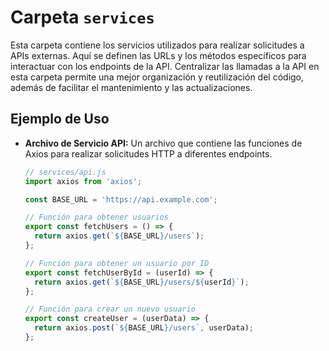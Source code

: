 # Carpeta `services`

Esta carpeta contiene los servicios utilizados para realizar solicitudes a APIs externas. Aquí se definen las URLs y los métodos específicos para interactuar con los endpoints de la API. Centralizar las llamadas a la API en esta carpeta permite una mejor organización y reutilización del código, además de facilitar el mantenimiento y las actualizaciones.

## Ejemplo de Uso

- **Archivo de Servicio API:** Un archivo que contiene las funciones de Axios para realizar solicitudes HTTP a diferentes endpoints.

  ```javascript
  // services/api.js
  import axios from 'axios';

  const BASE_URL = 'https://api.example.com';

  // Función para obtener usuarios
  export const fetchUsers = () => {
    return axios.get(`${BASE_URL}/users`);
  };

  // Función para obtener un usuario por ID
  export const fetchUserById = (userId) => {
    return axios.get(`${BASE_URL}/users/${userId}`);
  };

  // Función para crear un nuevo usuario
  export const createUser = (userData) => {
    return axios.post(`${BASE_URL}/users`, userData);
  };
